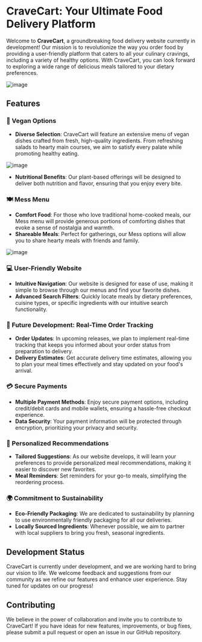 # CraveCart: Your Ultimate Food Delivery Platform

Welcome to **CraveCart**, a groundbreaking food delivery website currently in development! Our mission is to revolutionize the way you order food by providing a user-friendly platform that caters to all your culinary cravings, including a variety of healthy options. With CraveCart, you can look forward to exploring a wide range of delicious meals tailored to your dietary preferences.

![image](https://github.com/user-attachments/assets/bf7c75db-d8ce-41d5-ac8b-4485e2eb1e12)


## Features

### 🌱 Vegan Options
- **Diverse Selection**: CraveCart will feature an extensive menu of vegan dishes crafted from fresh, high-quality ingredients. From refreshing salads to hearty main courses, we aim to satisfy every palate while promoting healthy eating.

![image](https://github.com/user-attachments/assets/1b08a0a5-3a30-41f9-ac40-b765663b79f0)


- **Nutritional Benefits**: Our plant-based offerings will be designed to deliver both nutrition and flavor, ensuring that you enjoy every bite.

### 🍽️ Mess Menu
- **Comfort Food**: For those who love traditional home-cooked meals, our Mess menu will provide generous portions of comforting dishes that evoke a sense of nostalgia and warmth.
- **Shareable Meals**: Perfect for gatherings, our Mess options will allow you to share hearty meals with friends and family.

![image](https://github.com/user-attachments/assets/aca06ba0-9c40-4366-adb8-44aff039b3c5)


### 💻 User-Friendly Website
- **Intuitive Navigation**: Our website is designed for ease of use, making it simple to browse through our menus and find your favorite dishes.
- **Advanced Search Filters**: Quickly locate meals by dietary preferences, cuisine types, or specific ingredients with our intuitive search functionality.

### 🚚 Future Development: Real-Time Order Tracking
- **Order Updates**: In upcoming releases, we plan to implement real-time tracking that keeps you informed about your order status from preparation to delivery.
- **Delivery Estimates**: Get accurate delivery time estimates, allowing you to plan your meal times effectively and stay updated on your food's arrival.

### 💳 Secure Payments
- **Multiple Payment Methods**: Enjoy secure payment options, including credit/debit cards and mobile wallets, ensuring a hassle-free checkout experience.
- **Data Security**: Your payment information will be protected through encryption, prioritizing your privacy and security.

### 🥡 Personalized Recommendations
- **Tailored Suggestions**: As our website develops, it will learn your preferences to provide personalized meal recommendations, making it easier to discover new favorites.
- **Meal Reminders**: Set reminders for your go-to meals, simplifying the reordering process.

### 🌍 Commitment to Sustainability
- **Eco-Friendly Packaging**: We are dedicated to sustainability by planning to use environmentally friendly packaging for all our deliveries.
- **Locally Sourced Ingredients**: Whenever possible, we aim to partner with local suppliers to bring you fresh, seasonal ingredients.

## Development Status

CraveCart is currently under development, and we are working hard to bring our vision to life. We welcome feedback and suggestions from our community as we refine our features and enhance user experience. Stay tuned for updates on our progress!

## Contributing

We believe in the power of collaboration and invite you to contribute to CraveCart! If you have ideas for new features, improvements, or bug fixes, please submit a pull request or open an issue in our GitHub repository.

